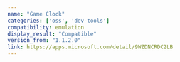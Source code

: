 ```yaml
---
name: "Game Clock"
categories: ['oss', 'dev-tools']
compatibility: emulation
display_result: "Compatible"
version_from: "1.1.2.0"
link: https://apps.microsoft.com/detail/9WZDNCRDC2LB
---
```

